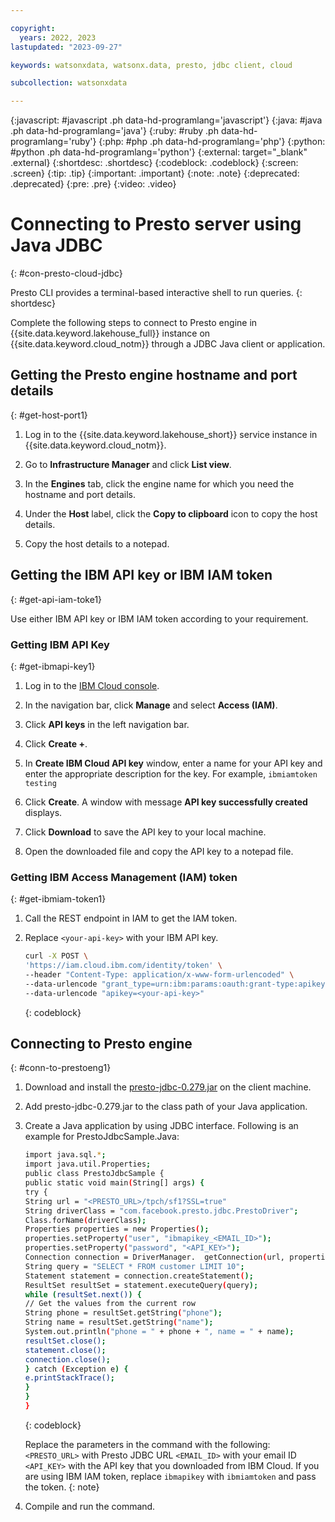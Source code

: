 ```yaml
---

copyright:
  years: 2022, 2023
lastupdated: "2023-09-27"

keywords: watsonxdata, watsonx.data, presto, jdbc client, cloud

subcollection: watsonxdata

---
```


{:javascript: #javascript .ph data-hd-programlang='javascript'}
{:java: #java .ph data-hd-programlang='java'}
{:ruby: #ruby .ph data-hd-programlang='ruby'}
{:php: #php .ph data-hd-programlang='php'}
{:python: #python .ph data-hd-programlang='python'}
{:external: target="_blank" .external}
{:shortdesc: .shortdesc}
{:codeblock: .codeblock}
{:screen: .screen}
{:tip: .tip}
{:important: .important}
{:note: .note}
{:deprecated: .deprecated}
{:pre: .pre}
{:video: .video}

# Connecting to Presto server using Java JDBC
{: #con-presto-cloud-jdbc}

Presto CLI provides a terminal-based interactive shell to run queries.
{: shortdesc}

Complete the following steps to connect to Presto engine in {{site.data.keyword.lakehouse_full}} instance on {{site.data.keyword.cloud_notm}} through a JDBC Java client or application.

## Getting the Presto engine hostname and port details
{: #get-host-port1}

1. Log in to the {{site.data.keyword.lakehouse_short}} service instance in {{site.data.keyword.cloud_notm}}.

2. Go to **Infrastructure Manager** and click **List view**.

3. In the **Engines** tab, click the engine name for which you need the hostname and port details.

4. Under the **Host** label, click the **Copy to clipboard** icon to copy the host details.

5. Copy the host details to a notepad.

## Getting the IBM API key or IBM IAM token
{: #get-api-iam-toke1}

Use either IBM API key or IBM IAM token according to your requirement.

### Getting IBM API Key
{: #get-ibmapi-key1}

1. Log in to the [IBM Cloud console](http://test.cloud.ibm.com/).

2. In the navigation bar, click **Manage** and select **Access (IAM)**.

3. Click **API keys** in the left navigation bar.

4. Click **Create +**.

5. In **Create IBM Cloud API key** window, enter a name for your API key and enter the appropriate description for the key. For example, `ibmiamtoken testing`

6. Click **Create**. A window with message **API key successfully created** displays.

7. Click **Download** to save the API key to your local machine.

8. Open the downloaded file and copy the API key to a notepad file.

### Getting IBM Access Management (IAM) token
{: #get-ibmiam-token1}

1. Call the REST endpoint in IAM to get the IAM token.

2. Replace `<your-api-key>` with your IBM API key.

   ```bash
   curl -X POST \
   'https://iam.cloud.ibm.com/identity/token' \
   --header "Content-Type: application/x-www-form-urlencoded" \
   --data-urlencode "grant_type=urn:ibm:params:oauth:grant-type:apikey" \
   --data-urlencode "apikey=<your-api-key>"
   ```
   {: codeblock}

## Connecting to Presto engine
{: #conn-to-prestoeng1}

1. Download and install the [presto-jdbc-0.279.jar](https://prestodb.io/docs/current/installation/jdbc.html) on the client machine.

2. Add presto-jdbc-0.279.jar to the class path of your Java application.

3. Create a Java application by using JDBC interface. Following is an example for PrestoJdbcSample.Java:

   ```bash
   import java.sql.*;
   import java.util.Properties;
   public class PrestoJdbcSample {
   public static void main(String[] args) {
   try {
   String url = "<PRESTO_URL>/tpch/sf1?SSL=true"
   String driverClass = "com.facebook.presto.jdbc.PrestoDriver";
   Class.forName(driverClass);
   Properties properties = new Properties();
   properties.setProperty("user", "ibmapikey_<EMAIL_ID>");
   properties.setProperty("password", "<API_KEY>");
   Connection connection = DriverManager.  getConnection(url, properties);
   String query = "SELECT * FROM customer LIMIT 10";
   Statement statement = connection.createStatement();
   ResultSet resultSet = statement.executeQuery(query);
   while (resultSet.next()) {
   // Get the values from the current row
   String phone = resultSet.getString("phone");
   String name = resultSet.getString("name");
   System.out.println("phone = " + phone + ", name = " + name);
   resultSet.close();
   statement.close();
   connection.close();
   } catch (Exception e) {
   e.printStackTrace();
   }
   }
   }
   ```
   {: codeblock}

   Replace the parameters in the command with the following:
   `<PRESTO_URL>` with Presto JDBC URL
   `<EMAIL_ID>` with your email ID
   `<API_KEY>` with the API key that you downloaded from IBM Cloud.
   If you are using IBM IAM token, replace `ibmapikey` with `ibmiamtoken` and pass the token.
   {: note}

4. Compile and run the command.
